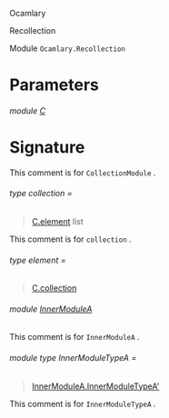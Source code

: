 Ocamlary

Recollection

Module `Ocamlary.Recollection`

# Parameters

<a id="argument-1-C"></a>

###### module [C](Ocamlary.Recollection.argument-1-C.md)

# Signature

This comment is for `CollectionModule` .

<a id="type-collection"></a>

###### type collection =

> [C.element](Ocamlary.Recollection.argument-1-C.md#type-element) list


This comment is for `collection` .

<a id="type-element"></a>

###### type element =

> [C.collection](Ocamlary.Recollection.argument-1-C.md#type-collection)


<a id="module-InnerModuleA"></a>

###### module [InnerModuleA](Ocamlary.Recollection.InnerModuleA.md)

This comment is for `InnerModuleA` .

<a id="module-type-InnerModuleTypeA"></a>

###### module type InnerModuleTypeA =

> [InnerModuleA.InnerModuleTypeA'](Ocamlary.Recollection.InnerModuleA.module-type-InnerModuleTypeA'.md)


This comment is for `InnerModuleTypeA` .